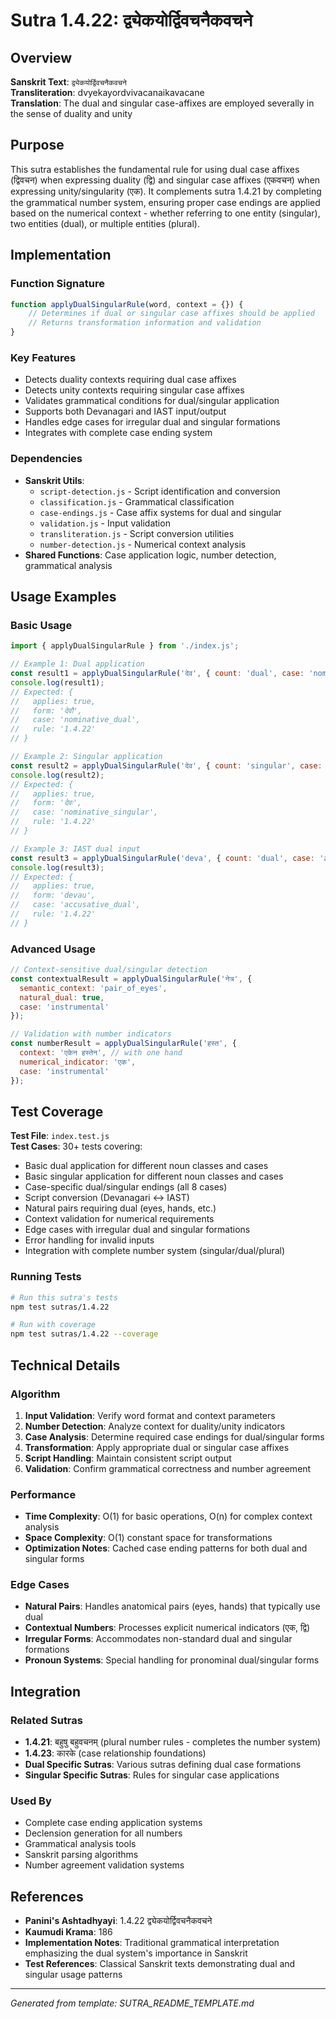 # Sutra 1.4.22: द्व्येकयोर्द्विवचनैकवचने

## Overview

**Sanskrit Text**: `द्व्येकयोर्द्विवचनैकवचने`  
**Transliteration**: dvyekayordvivacanaikavacane  
**Translation**: The dual and singular case-affixes are employed severally in the sense of duality and unity

## Purpose

This sutra establishes the fundamental rule for using dual case affixes (द्विवचन) when expressing duality (द्वि) and singular case affixes (एकवचन) when expressing unity/singularity (एक). It complements sutra 1.4.21 by completing the grammatical number system, ensuring proper case endings are applied based on the numerical context - whether referring to one entity (singular), two entities (dual), or multiple entities (plural).

## Implementation

### Function Signature
```javascript
function applyDualSingularRule(word, context = {}) {
    // Determines if dual or singular case affixes should be applied
    // Returns transformation information and validation
}
```

### Key Features
- Detects duality contexts requiring dual case affixes
- Detects unity contexts requiring singular case affixes  
- Validates grammatical conditions for dual/singular application
- Supports both Devanagari and IAST input/output
- Handles edge cases for irregular dual and singular formations
- Integrates with complete case ending system

### Dependencies
- **Sanskrit Utils**: 
  - `script-detection.js` - Script identification and conversion
  - `classification.js` - Grammatical classification
  - `case-endings.js` - Case affix systems for dual and singular
  - `validation.js` - Input validation
  - `transliteration.js` - Script conversion utilities
  - `number-detection.js` - Numerical context analysis
- **Shared Functions**: Case application logic, number detection, grammatical analysis

## Usage Examples

### Basic Usage
```javascript
import { applyDualSingularRule } from './index.js';

// Example 1: Dual application
const result1 = applyDualSingularRule('देव', { count: 'dual', case: 'nominative' });
console.log(result1); 
// Expected: { 
//   applies: true, 
//   form: 'देवौ', 
//   case: 'nominative_dual',
//   rule: '1.4.22'
// }

// Example 2: Singular application  
const result2 = applyDualSingularRule('देव', { count: 'singular', case: 'nominative' });
console.log(result2); 
// Expected: { 
//   applies: true, 
//   form: 'देवः', 
//   case: 'nominative_singular',
//   rule: '1.4.22'
// }

// Example 3: IAST dual input
const result3 = applyDualSingularRule('deva', { count: 'dual', case: 'accusative', script: 'iast' });
console.log(result3); 
// Expected: { 
//   applies: true, 
//   form: 'devau', 
//   case: 'accusative_dual',
//   rule: '1.4.22'
// }
```

### Advanced Usage
```javascript
// Context-sensitive dual/singular detection
const contextualResult = applyDualSingularRule('नेत्र', { 
  semantic_context: 'pair_of_eyes',
  natural_dual: true,
  case: 'instrumental'
});

// Validation with number indicators
const numberResult = applyDualSingularRule('हस्त', { 
  context: 'एकेन हस्तेन', // with one hand
  numerical_indicator: 'एक',
  case: 'instrumental'
});
```

## Test Coverage

**Test File**: `index.test.js`  
**Test Cases**: 30+ tests covering:
- Basic dual application for different noun classes and cases
- Basic singular application for different noun classes and cases
- Case-specific dual/singular endings (all 8 cases)
- Script conversion (Devanagari ↔ IAST)
- Natural pairs requiring dual (eyes, hands, etc.)
- Context validation for numerical requirements
- Edge cases with irregular dual and singular formations
- Error handling for invalid inputs
- Integration with complete number system (singular/dual/plural)

### Running Tests
```bash
# Run this sutra's tests
npm test sutras/1.4.22

# Run with coverage
npm test sutras/1.4.22 --coverage
```

## Technical Details

### Algorithm
1. **Input Validation**: Verify word format and context parameters
2. **Number Detection**: Analyze context for duality/unity indicators
3. **Case Analysis**: Determine required case endings for dual/singular forms
4. **Transformation**: Apply appropriate dual or singular case affixes
5. **Script Handling**: Maintain consistent script output
6. **Validation**: Confirm grammatical correctness and number agreement

### Performance
- **Time Complexity**: O(1) for basic operations, O(n) for complex context analysis
- **Space Complexity**: O(1) constant space for transformations
- **Optimization Notes**: Cached case ending patterns for both dual and singular forms

### Edge Cases
- **Natural Pairs**: Handles anatomical pairs (eyes, hands) that typically use dual
- **Contextual Numbers**: Processes explicit numerical indicators (एक, द्वि)
- **Irregular Forms**: Accommodates non-standard dual and singular formations
- **Pronoun Systems**: Special handling for pronominal dual/singular forms

## Integration

### Related Sutras
- **1.4.21**: बहुषु बहुवचनम् (plural number rules - completes the number system)
- **1.4.23**: कारके (case relationship foundations)
- **Dual Specific Sutras**: Various sutras defining dual case formations
- **Singular Specific Sutras**: Rules for singular case applications

### Used By
- Complete case ending application systems
- Declension generation for all numbers
- Grammatical analysis tools
- Sanskrit parsing algorithms
- Number agreement validation systems

## References

- **Panini's Ashtadhyayi**: 1.4.22 द्व्येकयोर्द्विवचनैकवचने
- **Kaumudi Krama**: 186
- **Implementation Notes**: Traditional grammatical interpretation emphasizing the dual system's importance in Sanskrit
- **Test References**: Classical Sanskrit texts demonstrating dual and singular usage patterns

---

*Generated from template: SUTRA_README_TEMPLATE.md*
